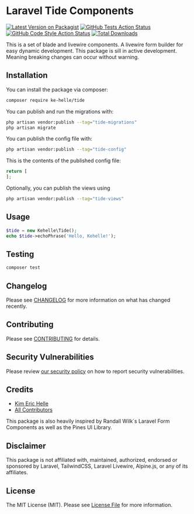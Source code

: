# Laravel Tide Components

[![Latest Version on Packagist](https://img.shields.io/packagist/v/ke-helle/tide.svg?style=flat-square)](https://packagist.org/packages/ke-helle/tide)
[![GitHub Tests Action Status](https://img.shields.io/github/actions/workflow/status/ke-helle/tide/run-tests.yml?branch=main&label=tests&style=flat-square)](https://github.com/ke-helle/tide/actions?query=workflow%3Arun-tests+branch%3Amain)
[![GitHub Code Style Action Status](https://img.shields.io/github/actions/workflow/status/ke-helle/tide/fix-php-code-style-issues.yml?branch=main&label=code%20style&style=flat-square)](https://github.com/ke-helle/tide/actions?query=workflow%3A"Fix+PHP+code+style+issues"+branch%3Amain)
[![Total Downloads](https://img.shields.io/packagist/dt/ke-helle/tide.svg?style=flat-square)](https://packagist.org/packages/ke-helle/tide)

This is a set of blade and livewire components. A livewire form builder for easy dynamic development. This package is
sill in active development. Meaning breaking changes can occur without warning.

## Installation

You can install the package via composer:

```bash
composer require ke-helle/tide
```

You can publish and run the migrations with:

```bash
php artisan vendor:publish --tag="tide-migrations"
php artisan migrate
```

You can publish the config file with:

```bash
php artisan vendor:publish --tag="tide-config"
```

This is the contents of the published config file:

```php
return [
];
```

Optionally, you can publish the views using

```bash
php artisan vendor:publish --tag="tide-views"
```

## Usage

```php
$tide = new Kehelle\Tide();
echo $tide->echoPhrase('Hello, Kehelle!');
```

## Testing

```bash
composer test
```

## Changelog

Please see [CHANGELOG](CHANGELOG.md) for more information on what has changed recently.

## Contributing

Please see [CONTRIBUTING](CONTRIBUTING.md) for details.

## Security Vulnerabilities

Please review [our security policy](../../security/policy) on how to report security vulnerabilities.

## Credits

- [Kim Eric Helle](https://github.com/ke-helle)
- [All Contributors](../../contributors)

This package is also heavily inspired by Randall Wilk´s
Laravel Form Components as well as the Pines UI Library.

## Disclaimer

This package is not affiliated with, maintained, authorized, endorsed or sponsored by Laravel, TailwindCSS, Laravel
Livewire, Alpine.js, or any of its affiliates.

## License

The MIT License (MIT). Please see [License File](LICENSE.md) for more information.
